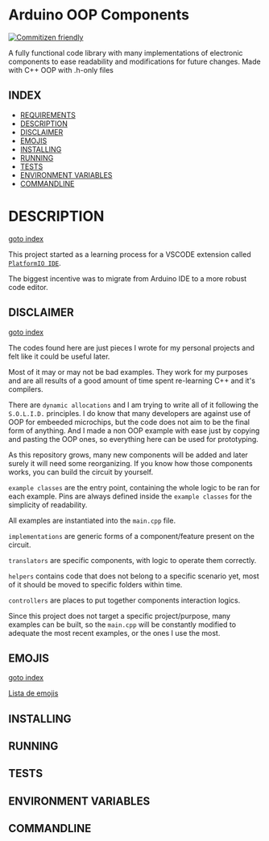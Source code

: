 
# Arduino OOP Components

[![Commitizen friendly](https://img.shields.io/badge/commitizen-friendly-brightgreen.svg)](http://commitizen.github.io/cz-cli/)

A fully functional code library with many implementations of electronic components to ease readability and modifications for future changes. Made with C++ OOP with .h-only files 

## INDEX

* [REQUIREMENTS](#requirements)
* [DESCRIPTION](#description)
* [DISCLAIMER](#disclaimer)
* [EMOJIS](#emojis)
* [INSTALLING](#installing)
* [RUNNING](#running)
* [TESTS](#tests)
* [ENVIRONMENT VARIABLES](#variaveis-de-ambiente)
* [COMMANDLINE](#guia-de-comandos)

# DESCRIPTION 
[goto index](#index)

This project started as a learning process for a VSCODE extension called [`PlatformIO IDE`](https://marketplace.visualstudio.com/items?itemName=platformio.platformio-ide).

The biggest incentive was to migrate from Arduino IDE to a more robust code editor. 

## DISCLAIMER
[goto index](#index)

The codes found here are just pieces I wrote for my personal projects and felt like it could be useful later.

Most of it may or may not be bad examples. They work for my purposes and are all results of a good amount of time spent re-learning C++ and it's compilers.

There are `dynamic allocations` and I am trying to write all of it following the `S.O.L.I.D.` principles. 
I do know that many developers are against use of OOP for embeeded microchips, but the code does not aim to be the final form of anything. 
And I made a non OOP example with ease just by copying and pasting the OOP ones, so everything here can be used for prototyping.


As this repository grows, many new components will be added and later surely it will need some reorganizing.
If you know how those components works, you can build the circuit by yourself.

`example classes` are the entry point, containing the whole logic to be ran for each example.
Pins are always defined inside the `example classes` for the simplicity of readability.

All examples are instantiated into the `main.cpp` file.

`implementations` are generic forms of a component/feature present on the circuit.

`translators` are specific components, with logic to operate them correctly.

`helpers` contains code that does not belong to a specific scenario yet, most of it should be moved to specific folders within time.

`controllers` are places to put together components interaction logics.


Since this project does not target a specific project/purpose, many examples can be built, so the `main.cpp` will be constantly modified to adequate the most recent examples, or the ones I use the most.


## EMOJIS 
[goto index](#index)

[Lista de emojis](https://emojis.github.io/index.html)


## INSTALLING


## RUNNING


## TESTS


## ENVIRONMENT VARIABLES


## COMMANDLINE